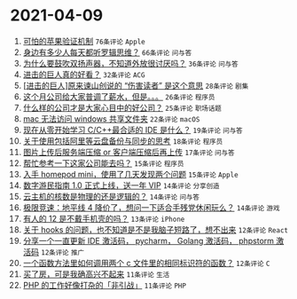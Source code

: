 # 2021-04-09

1. [可怕的苹果验证机制](https://www.v2ex.com/t/769272) `76条评论` `Apple`
1. [身边有多少人每天都听罗辑思维？](https://www.v2ex.com/t/769271) `66条评论` `问与答`
1. [为什么要鼓吹双扬声器，不知道外放很讨厌吗？](https://www.v2ex.com/t/769288) `36条评论` `问与答`
1. [进击的巨人真的好看？](https://www.v2ex.com/t/769313) `32条评论` `ACG`
1. [[进击的巨人]原来谏山创说的 “伤害读者” 是这个意思](https://www.v2ex.com/t/769276) `28条评论` `剧集`
1. [这个月公司给大家普调了薪水，但是。。。](https://www.v2ex.com/t/769281) `26条评论` `程序员`
1. [什么样的公司才是大家心目中的好公司？](https://www.v2ex.com/t/769274) `25条评论` `职场话题`
1. [mac 无法访问 windows 共享文件夹](https://www.v2ex.com/t/769327) `22条评论` `macOS`
1. [现在从零开始学习 C/C++最合适的 IDE 是什么？](https://www.v2ex.com/t/769286) `19条评论` `问与答`
1. [关于使用包括阿里等云盘备份与同步的思考](https://www.v2ex.com/t/769339) `18条评论` `程序员`
1. [图片上传后服务端压缩 or 客户端压缩后再上传](https://www.v2ex.com/t/769337) `17条评论` `问与答`
1. [帮忙参考一下这家公司能去吗？](https://www.v2ex.com/t/769340) `15条评论` `程序员`
1. [入手 homepod mini，使用了几天发现两个问题](https://www.v2ex.com/t/769285) `15条评论` `Apple`
1. [数字游民指南 1.0 正式上线，送一年 VIP](https://www.v2ex.com/t/769362) `14条评论` `分享创造`
1. [云主机的核数是物理的还是逻辑的？](https://www.v2ex.com/t/769297) `14条评论` `问与答`
1. [极限竞速：地平线 4 降价了，想问一下适合手残党休闲玩么？](https://www.v2ex.com/t/769292) `14条评论` `游戏`
1. [有人的 12 是不戴手机壳的吗？](https://www.v2ex.com/t/769377) `13条评论` `iPhone`
1. [关于 hooks 的问题，也不知道是不是我脑子短路了，想不出来](https://www.v2ex.com/t/769330) `12条评论` `React`
1. [分享一个一直更新 IDE 激活码， pycharm， Golang 激活码， phpstorm 激活码](https://www.v2ex.com/t/769305) `12条评论` `推广`
1. [一个函数方法里如何调用两个 c 文件里的相同标识符的函数？](https://www.v2ex.com/t/769277) `12条评论` `C`
1. [买了房，可是我确高兴不起来](https://www.v2ex.com/t/769390) `11条评论` `生活`
1. [PHP 的工作好像打杂的「非引战」](https://www.v2ex.com/t/769365) `11条评论` `PHP`
